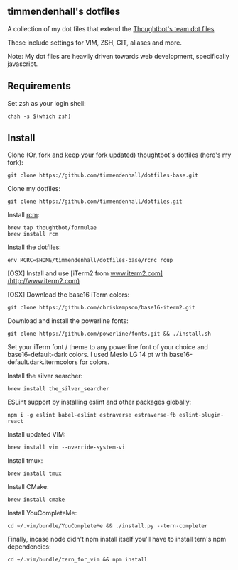 timmendenhall's dotfiles
------------------------

A collection of my dot files that extend the [Thoughtbot's team dot files](https://github.com/thoughtbot/dotfiles)

These include settings for VIM, ZSH, GIT, aliases and more.

Note: My dot files are heavily driven towards web development, specifically javascript.

Requirements
------------

Set zsh as your login shell:

    chsh -s $(which zsh)

Install
-------

Clone (Or, [fork and keep your fork updated](http://robots.thoughtbot.com/keeping-a-github-fork-updated)) thoughtbot's dotfiles (here's my fork):

    git clone https://github.com/timmendenhall/dotfiles-base.git

Clone my dotfiles:

    git clone https://github.com/timmendenhall/dotfiles.git

Install [rcm](https://github.com/thoughtbot/rcm):

    brew tap thoughtbot/formulae
    brew install rcm

Install the dotfiles:

    env RCRC=$HOME/timmendenhall/dotfiles-base/rcrc rcup

[OSX] Install and use [iTerm2 from www.iterm2.com](http://www.iterm2.com)

[OSX] Download the base16 iTerm colors:

    git clone https://github.com/chriskempson/base16-iterm2.git

Download and install the powerline fonts:

    git clone https://github.com/powerline/fonts.git && ./install.sh

Set your iTerm font / theme to any powerline font of your choice and base16-default-dark colors.  I used Meslo LG 14 pt with base16-default.dark.itermcolors for colors.

Install the silver searcher:

    brew install the_silver_searcher

ESLint support by installing eslint and other packages globally:

    npm i -g eslint babel-eslint estraverse estraverse-fb eslint-plugin-react

Install updated VIM:

    brew install vim --override-system-vi

Install tmux:

    brew install tmux

Install CMake:

    brew install cmake

Install YouCompleteMe:

    cd ~/.vim/bundle/YouCompleteMe && ./install.py --tern-completer

Finally, incase node didn't npm install itself you'll have to install tern's npm dependencies:

    cd ~/.vim/bundle/tern_for_vim && npm install
